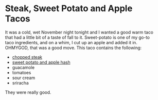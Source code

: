 Steak, Sweet Potato and Apple Tacos
==================================

It was a cold, wet November night tonight and I wanted a good warm taco that had a little bit of a taste of fall to it. Sweet-potato is one of my go-to taco ingredients, and on a whim, I cut up an apple and added it in. OHMYGOD, that was a good move. This taco contains the following:

* [chopped steak](/base%20layers/chopped_steak.md)
* [sweet potato and apple hash](/mixins/sweet_potato_and_apple_hash.md)
* guacamole
* tomatoes
* sour cream
* sriracha

They were really good.